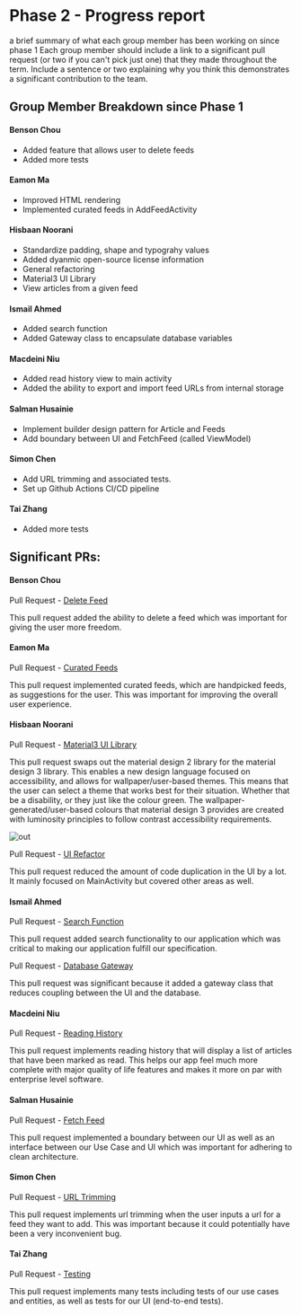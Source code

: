 # Phase 2 - Progress report

a brief summary of what each group member has been working on since phase 1
Each group member should include a link to a significant pull request (or two if you can't pick just one) that they made throughout the term. Include a sentence or two explaining why you think this demonstrates a significant contribution to the team.

## Group Member Breakdown since Phase 1

#### Benson Chou
- Added feature that allows user to delete feeds
- Added more tests

#### Eamon Ma
- Improved HTML rendering
- Implemented curated feeds in AddFeedActivity

#### Hisbaan Noorani
- Standardize padding, shape and typograhy values
- Added dyanmic open-source license information
- General refactoring
- Material3 UI Library
- View articles from a given feed

#### Ismail Ahmed
- Added search function
- Added Gateway class to encapsulate database variables

#### Macdeini Niu
- Added read history view to main activity
- Added the ability to export and import feed URLs from internal storage

#### Salman Husainie
- Implement builder design pattern for Article and Feeds
- Add boundary between UI and FetchFeed (called ViewModel)

#### Simon Chen
- Add URL trimming and associated tests.
- Set up Github Actions CI/CD pipeline

#### Tai Zhang
- Added more tests

## Significant PRs:

#### Benson Chou

Pull Request - [Delete Feed](https://github.com/tminions/binocularss/pull/20)

This pull request added the ability to delete a feed which was important for giving the user more freedom.

#### **Eamon Ma**

Pull Request - [Curated Feeds](https://github.com/tminions/binocularss/pull/33)

This pull request implemented curated feeds, which are handpicked feeds, as suggestions for the user. This was important for improving the overall user experience.  

#### **Hisbaan Noorani**

Pull Request - [Material3 UI Library](https://github.com/tminions/binocularss/pull/29)

This pull request swaps out the material design 2 library for the material design 3 library. This enables a new design language focused on accessibility, and allows for wallpaper/user-based themes. This means that the user can select a theme that works best for their situation. Whether that be a disability, or they just like the colour green. The wallpaper-generated/user-based colours that material design 3 provides are created with luminosity principles to follow contrast accessibility requirements.

![out](https://user-images.githubusercontent.com/34548959/144769819-50678085-0da2-4e52-90fd-eb3cc1a25ea0.png)

Pull Request - [UI Refactor](https://github.com/tminions/binocularss/pull/37)

This pull request reduced the amount of code duplication in the UI by a lot. It mainly focused on MainActivity but covered other areas as well.

#### **Ismail Ahmed**

Pull Request - [Search Function](https://github.com/tminions/binocularss/pull/23)

This pull request added search functionality to our application which was critical to making our application fulfill our specification. 

Pull Request - [Database Gateway](https://github.com/tminions/binocularss/pull/26)

This pull request was significant because it added a gateway class that reduces coupling between the UI and the database. 

#### **Macdeini Niu**

Pull Request - [Reading History](https://github.com/tminions/binocularss/pull/22)

This pull request implements reading history that will display a list of articles that have been marked as read. This helps our app feel much more complete with major quality of life features and makes it more on par with enterprise level software.  

#### **Salman Husainie**

Pull Request - [Fetch Feed](https://github.com/tminions/binocularss/pull/30)

This pull request implemented a boundary between our UI as well as an interface between our Use Case and UI which was important for adhering to clean architecture.


#### **Simon Chen**

Pull Request - [URL Trimming](https://github.com/tminions/binocularss/pull/19)

This pull request implements url trimming when the user inputs a url for a feed they want to add. This was important because it could potentially have been a very inconvenient bug. 

#### **Tai Zhang**

Pull Request - [Testing](https://github.com/tminions/binocularss/pull/38)

This pull request implements many tests including tests of our use cases and entities, as well as tests for our UI (end-to-end tests).

